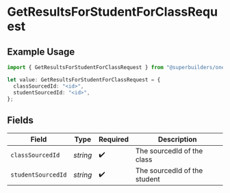 # GetResultsForStudentForClassRequest

## Example Usage

```typescript
import { GetResultsForStudentForClassRequest } from "@superbuilders/oneroster/models/operations";

let value: GetResultsForStudentForClassRequest = {
  classSourcedId: "<id>",
  studentSourcedId: "<id>",
};
```

## Fields

| Field                        | Type                         | Required                     | Description                  |
| ---------------------------- | ---------------------------- | ---------------------------- | ---------------------------- |
| `classSourcedId`             | *string*                     | :heavy_check_mark:           | The sourcedId of the class   |
| `studentSourcedId`           | *string*                     | :heavy_check_mark:           | The sourcedId of the student |
